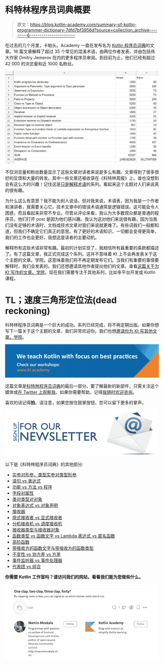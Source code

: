 # 科特林程序员词典概要

> 原文：<https://blog.kotlin-academy.com/summary-of-kotlin-programmer-dictionary-7dfd7bf3956d?source=collection_archive---------6----------------------->

在过去的几个月里，卡帕头。Academy 一直在发布名为 [Kotlin 程序员词典](https://blog.kotlin-academy.com/kotlin-programmer-dictionary/home)的文章。16 篇文章解释了超过 35 个常见的混淆术语，由两位作者发表，并由包括伟大作家 Dmitry Jemerov 在内的更多程序员审阅。到目前为止，他们已经有超过 42 000 的浏览量和近 1000 名粉丝。

![](img/9749e83993dcb1cb47662ba70b2c0751.png)

不仅浏览量和粉丝数量显示了这些文章对读者来说是多么有趣。文章得到了很多很好的反馈和大量的转发。其中一些文章还被收录在《科特林周报》上。谁也没想到会有这么大的兴趣！记住这是[只是解释术语](/kotlin-programmer-dictionary-2cb67fff1fe2)的系列。看起来这个主题对人们来说真的很有趣。

为什么这么有意思？我不能为别人说话，但对我来说，术语表，因为我是一个作者和演讲者，我需要关心它。技术文章中的错误术语通常是逻辑错误。这可能会令人困惑，而且看起来非常不专业。尽管从评论来看，我认为大多数观众都是普通的程序员，他们打开 post 是因为他们感兴趣。我认为这对他们来说很有趣，因为当我们没有足够的术语时，文档或技术文章对我们来说就更难了。有些词我们一般都知道，但我们不确定它们真正的意思。有了更好的术语知识，一切都会变得更简单，我们的工作也会更好。我想这是读者的主要动机。

解释所有这些术语非常有趣。最初的计划实现了，我相信所有最重要的条款都描述了。有了这篇文章，我正式完成这个系列。这并不意味着 Kt 上不会再发表关于这个主题的文章。学院。这意味着我们将不再定期发布它们。当我们有重要的事情要解释时，我们会发表的。我们还想邀请其他作者提出他们的文章。查看[这篇关于为 Kt 写作的文章。学院](/write-for-kotlin-academy-abebd70937ce)。现在我们需要专注于其他系列，比如多平台开发或 Kotlin 课程。

# TL；速度三角形定位法(dead reckoning)

科特林程序员词典是一个巨大的成功。系列已经完成，将不再定期出版。如果你想写下一篇关于这个主题的文章，我们非常欢迎你。我们也想[邀请你为 Kt 写其他文章。学院](/write-for-kotlin-academy-abebd70937ce)。

[![](img/018370a2476e1ce49e6d3299428b4f2a.png)](https://www.kt.academy/#workshops-offer)

这篇文章是[科特林程序员词典](https://medium.com/kotlin-academy/kotlin-programmer-dictionary-2cb67fff1fe2)的最后一部分。要了解最新的新部件，只需关注这个媒体或[在 Twitter 上观察我](https://twitter.com/marcinmoskala)。如果你需要帮助，记得[我随时欢迎咨询](https://medium.com/@marcinmoskala/ive-just-opened-up-for-online-consultations-640349aaba55)。

喜欢的话记得**拍**。请注意，如果您按住鼓掌按钮，您可以留下更多的掌声。

[![](img/5ce68714efe3efc036e06786166954ff.png)](http://eepurl.com/diMmGv)

以下是《科特林程序员词典》的其他部分:

*   [实参对形参，类型实参对类型形参](https://medium.com/kotlin-academy/programmer-dictionary-parameter-vs-argument-type-parameter-vs-type-argument-b965d2cc6929)
*   [语句 vs 表达式](https://medium.com/kotlin-academy/kotlin-programmer-dictionary-statement-vs-expression-e6743ba1aaa0)
*   [功能 vs 方法 vs 程序](https://medium.com/kotlin-academy/kotlin-programmer-dictionary-function-vs-method-vs-procedure-c0216642ee87)
*   [字段对属性](/kotlin-programmer-dictionary-field-vs-property-30ab7ef70531)
*   [类对类型对对象](/programmer-dictionary-class-vs-type-vs-object-e6d1f74d1e2e)
*   [对象表达式 vs 对象声明](/kotlin-programmer-dictionary-object-expression-vs-object-declaration-791b183ad16b)
*   [接收器](/programmer-dictionary-receiver-b085b1620890)
*   [隐式接收者 vs 显式接收者](/programmer-dictionary-implicit-receiver-vs-explicit-receiver-da638de31f3c)
*   [分机接收机 vs 调度接收机](/programmer-dictionary-extension-receiver-vs-dispatch-receiver-cd154e57e277)
*   [接收器类型与接收器对象](/programmer-dictionary-receiver-type-vs-receiver-object-575d2705ddd9)
*   [函数类型 vs 函数文字 vs Lambda 表达式 vs 匿名函数](/kotlin-programmer-dictionary-function-type-vs-function-literal-vs-lambda-expression-vs-anonymous-edc97e8873e)
*   [高阶函数](/programmer-dictionary-higher-order-function-9cadb07df94e)
*   [带接收方的函数文字与带接收方的函数类型](/programmer-dictionary-function-literal-with-receiver-vs-function-type-with-receiver-cc21dba0f4ff)
*   [不变性 vs 协方差 vs 方差](/kotlin-generics-variance-modifiers-36b82c7caa39)
*   [事件监听器 vs 事件处理器](/programmer-dictionary-event-listener-vs-event-handler-305c667d0e3c)
*   [代表团 vs 组合](/programmer-dictionary-delegation-vs-composition-3025d9e8ae3d)

**你需要 Kotlin 工作室吗？请访问我们的网站**[](https://www.kt.academy/)****，看看我们能为您做些什么。****

**![](img/f36a792ac0eb95fc577e6f4125dba956.png)**